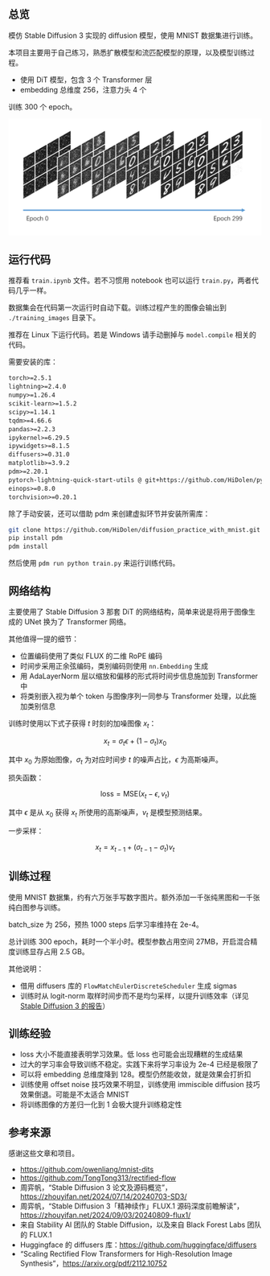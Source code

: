 ## 总览

模仿 Stable Diffusion 3 实现的 diffusion 模型，使用 MNIST 数据集进行训练。

本项目主要用于自己练习，熟悉扩散模型和流匹配模型的原理，以及模型训练过程。

- 使用 DiT 模型，包含 3 个 Transformer 层
- embedding 总维度 256，注意力头 4 个

训练 300 个 epoch。

![训练过程与结果](images/training_results.png)

## 运行代码

推荐看 `train.ipynb` 文件。若不习惯用 notebook 也可以运行 `train.py`，两者代码几乎一样。

数据集会在代码第一次运行时自动下载。训练过程产生的图像会输出到 `./training_images` 目录下。

推荐在 Linux 下运行代码。若是 Windows 请手动删掉与 `model.compile` 相关的代码。

需要安装的库：

```txt
torch>=2.5.1
lightning>=2.4.0
numpy>=1.26.4
scikit-learn>=1.5.2
scipy>=1.14.1
tqdm>=4.66.6
pandas>=2.2.3
ipykernel>=6.29.5
ipywidgets>=8.1.5
diffusers>=0.31.0
matplotlib>=3.9.2
pdm>=2.20.1
pytorch-lightning-quick-start-utils @ git+https://github.com/HiDolen/pytorch_lightning_quick_start_utils@v0.2.0
einops>=0.8.0
torchvision>=0.20.1
```

除了手动安装，还可以借助 pdm 来创建虚拟环节并安装所需库：

```bash
git clone https://github.com/HiDolen/diffusion_practice_with_mnist.git
pip install pdm
pdm install
```

然后使用 `pdm run python train.py` 来运行训练代码。

## 网络结构

主要使用了 Stable Diffusion 3 那套 DiT 的网络结构，简单来说是将用于图像生成的 UNet 换为了 Transformer 网络。

其他值得一提的细节：

- 位置编码使用了类似 FLUX 的二维 RoPE 编码
- 时间步采用正余弦编码，类别编码则使用 `nn.Embedding` 生成
- 用 AdaLayerNorm 层以缩放和偏移的形式将时间步信息施加到 Transformer 中
- 将类别嵌入视为单个 token 与图像序列一同参与 Transformer 处理，以此施加类别信息

训练时使用以下式子获得 $t$ 时刻的加噪图像 $x_t$：

$$
x_t=\sigma_t\epsilon+(1-\sigma_t)x_0
$$

其中 $x_0$ 为原始图像，$\sigma_t$ 为对应时间步 $t$ 的噪声占比，$\epsilon$ 为高斯噪声。

损失函数：

$$
\mathrm{loss}=\mathrm{MSE}(x_t - \epsilon, v_t)
$$

其中 $\epsilon$ 是从 $x_0$ 获得 $x_t$ 所使用的高斯噪声，$v_t$ 是模型预测结果。

一步采样：

$$
x_t=x_{t-1}+(\sigma_{t-1} - \sigma_t)v_t
$$

## 训练过程

使用 MNIST 数据集，约有六万张手写数字图片。额外添加一千张纯黑图和一千张纯白图参与训练。

batch_size 为 256，预热 1000 steps 后学习率维持在 2e-4。

总计训练 300 epoch，耗时一个半小时。模型参数占用空间 27MB，开启混合精度训练显存占用 2.5 GB。

其他说明：

- 借用 diffusers 库的 `FlowMatchEulerDiscreteScheduler` 生成 sigmas
- 训练时从 logit-norm 取样时间步而不是均匀采样，以提升训练效率（详见 [Stable Diffusion 3 的报告](https://arxiv.org/pdf/2403.03206)）

## 训练经验

- loss 大小不能直接表明学习效果。低 loss 也可能会出现糟糕的生成结果
- 过大的学习率会导致训练不稳定。实践下来将学习率设为 2e-4 已经是极限了
- 可以将 embedding 总维度降到 128。模型仍然能收敛，就是效果会打折扣
- 训练使用 offset noise 技巧效果不明显，训练使用 immiscible diffusion 技巧效果倒退。可能是不太适合 MNIST
- 将训练图像的方差归一化到 1 会极大提升训练稳定性

## 参考来源

感谢这些文章和项目。

- https://github.com/owenliang/mnist-dits
- https://github.com/TongTong313/rectified-flow
- 周弈帆，“Stable Diffusion 3 论文及源码概览”，https://zhouyifan.net/2024/07/14/20240703-SD3/
- 周弈帆，“Stable Diffusion 3「精神续作」FLUX.1 源码深度前瞻解读”，https://zhouyifan.net/2024/09/03/20240809-flux1/
- 来自 Stability AI 团队的 Stable Diffusion，以及来自 Black Forest Labs 团队的 FLUX.1
- Huggingface 的 diffusers 库：https://github.com/huggingface/diffusers
- “Scaling Rectified Flow Transformers for High-Resolution Image Synthesis”，https://arxiv.org/pdf/2112.10752
